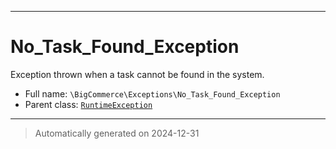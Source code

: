 ***

# No_Task_Found_Exception

Exception thrown when a task cannot be found in the system.



* Full name: `\BigCommerce\Exceptions\No_Task_Found_Exception`
* Parent class: [`RuntimeException`](./classes/RuntimeException.md)






***
> Automatically generated on 2024-12-31
